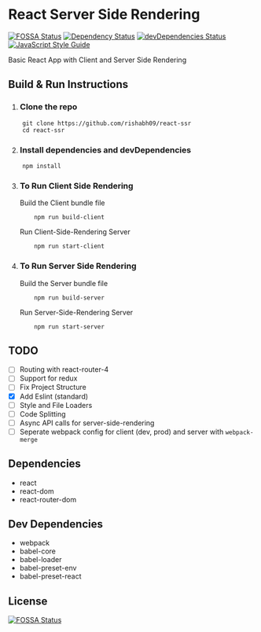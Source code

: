 # React Server Side Rendering

[![FOSSA Status](https://app.fossa.io/api/projects/git%2Bgithub.com%2Frishabh09%2Freact-ssr.svg?type=shield)](https://app.fossa.io/projects/git%2Bgithub.com%2Frishabh09%2Freact-ssr?ref=badge_shield) [![Dependency Status](https://david-dm.org/rishabh09/react-ssr.svg)](https://david-dm.org/rishabh09/react-ssr) [![devDependencies Status](https://david-dm.org/rishabh09/react-ssr/dev-status.svg)](https://david-dm.org/rishabh09/react-ssr?type=dev) [![JavaScript Style Guide](https://img.shields.io/badge/code_style-standard-brightgreen.svg)](https://standardjs.com)




Basic React App with Client and Server Side Rendering

## Build & Run Instructions

1. ### Clone the repo
```
    git clone https://github.com/rishabh09/react-ssr
    cd react-ssr
```

2. ### Install dependencies and devDependencies

```
    npm install
```

3. ### To Run Client Side Rendering

    Build the Client bundle file
    ```
        npm run build-client
    ```

    Run Client-Side-Rendering Server
    ```
        npm run start-client
    ```

4. ### To Run Server Side Rendering

    Build the Server bundle file
    ```
        npm run build-server
    ```

    Run Server-Side-Rendering Server
    ```
        npm run start-server
    ```

## TODO

- [ ] Routing with react-router-4
- [ ] Support for redux
- [ ] Fix Project Structure
- [x] Add Eslint (standard)
- [ ] Style and File Loaders
- [ ] Code Splitting
- [ ] Async API calls for server-side-rendering
- [ ] Seperate webpack config for client (dev, prod) and server with `webpack-merge`

## Dependencies

* react
* react-dom
* react-router-dom


## Dev Dependencies

* webpack
* babel-core
* babel-loader
* babel-preset-env
* babel-preset-react

## License
[![FOSSA Status](https://app.fossa.io/api/projects/git%2Bgithub.com%2Frishabh09%2Freact-ssr.svg?type=large)](https://app.fossa.io/projects/git%2Bgithub.com%2Frishabh09%2Freact-ssr?ref=badge_large)
